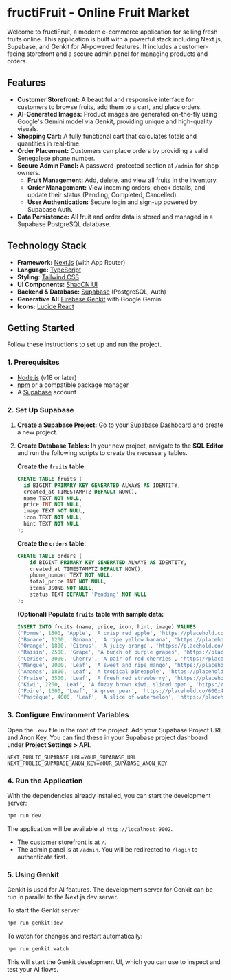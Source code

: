 # fructiFruit - Online Fruit Market

Welcome to fructiFruit, a modern e-commerce application for selling fresh fruits online. This application is built with a powerful stack including Next.js, Supabase, and Genkit for AI-powered features. It includes a customer-facing storefront and a secure admin panel for managing products and orders.

## Features

- **Customer Storefront:** A beautiful and responsive interface for customers to browse fruits, add them to a cart, and place orders.
- **AI-Generated Images:** Product images are generated on-the-fly using Google's Gemini model via Genkit, providing unique and high-quality visuals.
- **Shopping Cart:** A fully functional cart that calculates totals and quantities in real-time.
- **Order Placement:** Customers can place orders by providing a valid Senegalese phone number.
- **Secure Admin Panel:** A password-protected section at `/admin` for shop owners.
  - **Fruit Management:** Add, delete, and view all fruits in the inventory.
  - **Order Management:** View incoming orders, check details, and update their status (Pending, Completed, Cancelled).
  - **User Authentication:** Secure login and sign-up powered by Supabase Auth.
- **Data Persistence:** All fruit and order data is stored and managed in a Supabase PostgreSQL database.

## Technology Stack

- **Framework:** [Next.js](https://nextjs.org/) (with App Router)
- **Language:** [TypeScript](https://www.typescriptlang.org/)
- **Styling:** [Tailwind CSS](https://tailwindcss.com/)
- **UI Components:** [ShadCN UI](https://ui.shadcn.com/)
- **Backend & Database:** [Supabase](https://supabase.io/) (PostgreSQL, Auth)
- **Generative AI:** [Firebase Genkit](https://firebase.google.com/docs/genkit) with Google Gemini
- **Icons:** [Lucide React](https://lucide.dev/guide/packages/lucide-react)

## Getting Started

Follow these instructions to set up and run the project.

### 1. Prerequisites

- [Node.js](https://nodejs.org/) (v18 or later)
- [npm](https://www.npmjs.com/) or a compatible package manager
- A [Supabase](https://supabase.io/) account

### 2. Set Up Supabase

1.  **Create a Supabase Project:** Go to your [Supabase Dashboard](https://app.supabase.com/) and create a new project.

2.  **Create Database Tables:** In your new project, navigate to the **SQL Editor** and run the following scripts to create the necessary tables.

    **Create the `fruits` table:**
    ```sql
    CREATE TABLE fruits (
      id BIGINT PRIMARY KEY GENERATED ALWAYS AS IDENTITY,
      created_at TIMESTAMPTZ DEFAULT NOW(),
      name TEXT NOT NULL,
      price INT NOT NULL,
      image TEXT NOT NULL,
      icon TEXT NOT NULL,
      hint TEXT NOT NULL
    );
    ```

    **Create the `orders` table:**
    ```sql
    CREATE TABLE orders (
        id BIGINT PRIMARY KEY GENERATED ALWAYS AS IDENTITY,
        created_at TIMESTAMPTZ DEFAULT NOW(),
        phone_number TEXT NOT NULL,
        total_price INT NOT NULL,
        items JSONB NOT NULL,
        status TEXT DEFAULT 'Pending' NOT NULL
    );
    ```
    
    **(Optional) Populate `fruits` table with sample data:**
    ```sql
    INSERT INTO fruits (name, price, icon, hint, image) VALUES
    ('Pomme', 1500, 'Apple', 'A crisp red apple', 'https://placehold.co/600x400.png'),
    ('Banane', 1200, 'Banana', 'A ripe yellow banana', 'https://placehold.co/600x400.png'),
    ('Orange', 1800, 'Citrus', 'A juicy orange', 'https://placehold.co/600x400.png'),
    ('Raisin', 2500, 'Grape', 'A bunch of purple grapes', 'https://placehold.co/600x400.png'),
    ('Cerise', 3000, 'Cherry', 'A pair of red cherries', 'https://placehold.co/600x400.png'),
    ('Mangue', 2000, 'Leaf', 'A sweet and ripe mango', 'https://placehold.co/600x400.png'),
    ('Ananas', 1800, 'Leaf', 'A tropical pineapple', 'https://placehold.co/600x400.png'),
    ('Fraise', 3500, 'Leaf', 'A fresh red strawberry', 'https://placehold.co/600x400.png'),
    ('Kiwi', 2200, 'Leaf', 'A fuzzy brown kiwi, sliced open', 'https://placehold.co/600x400.png'),
    ('Poire', 1600, 'Leaf', 'A green pear', 'https://placehold.co/600x400.png'),
    ('Pastèque', 4000, 'Leaf', 'A slice of watermelon', 'https://placehold.co/600x400.png');
    ```

### 3. Configure Environment Variables

Open the `.env` file in the root of the project. Add your Supabase Project URL and Anon Key. You can find these in your Supabase project dashboard under **Project Settings > API**.

```env
NEXT_PUBLIC_SUPABASE_URL=YOUR_SUPABASE_URL
NEXT_PUBLIC_SUPABASE_ANON_KEY=YOUR_SUPABASE_ANON_KEY
```

### 4. Run the Application

With the dependencies already installed, you can start the development server:

```bash
npm run dev
```

The application will be available at `http://localhost:9002`.
- The customer storefront is at `/`.
- The admin panel is at `/admin`. You will be redirected to `/login` to authenticate first.

### 5. Using Genkit

Genkit is used for AI features. The development server for Genkit can be run in parallel to the Next.js dev server.

To start the Genkit server:

```bash
npm run genkit:dev
```

To watch for changes and restart automatically:
```bash
npm run genkit:watch
```

This will start the Genkit development UI, which you can use to inspect and test your AI flows.
